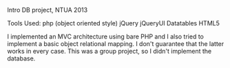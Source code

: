 Intro DB project, NTUA 2013

Tools Used:
php (object oriented style)
jQuery 
jQueryUI
Datatables
HTML5

I implemented an MVC architecture using bare PHP and I also tried to implement a basic object relational mapping. I don't guarantee that the latter works in every case. 
This was a group project, so I didn't implement the database.
